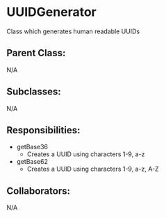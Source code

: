 # UUIDGenerator
Class which generates human readable UUIDs

## Parent Class:
N/A

## Subclasses:
N/A

## Responsibilities:
- getBase36
	- Creates a UUID using characters 1-9, a-z
- getBase62
	- Creates a UUID using characters 1-9, a-z, A-Z

## Collaborators:
N/A